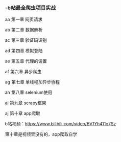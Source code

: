 ### -b站最全爬虫项目实战

aa 第一章 网页请求

ab 第二章 数据解析

ac 第三章 验证码识别

ad 第四章 模拟登陆

ae 第五章 代理的设置

af 第六章 异步爬虫

ag 第七章 单线程加异步协程

ah 第八章 selenium使用

ai 第九章 scrapy框架

aj 第十章 app爬取

b站视频：https://www.bilibili.com/video/BV1Yh411o7Sz

第十章是视频里没有的，app爬取自学

